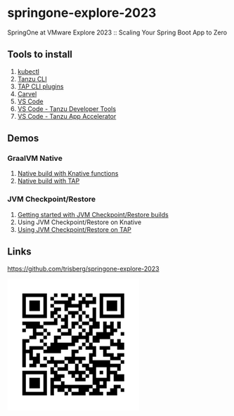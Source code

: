 # springone-explore-2023

SpringOne at VMware Explore 2023 :: Scaling Your Spring Boot App to Zero

## Tools to install

1. [kubectl](https://kubernetes.io/docs/tasks/tools/#kubectl)
1. [Tanzu CLI](https://github.com/vmware-tanzu/tanzu-cli/blob/main/docs/quickstart/install.md#from-the-binary-releases-in-github-project)
1. [TAP CLI plugins](https://docs.vmware.com/en/VMware-Tanzu-Application-Platform/1.6/tap/install-tanzu-cli.html#install-tanzu-cli-plugins-5)
1. [Carvel](https://carvel.dev/)
1. [VS Code](https://code.visualstudio.com/download)
1. [VS Code - Tanzu Developer Tools](https://marketplace.visualstudio.com/items?itemName=vmware.tanzu-dev-tools)
1. [VS Code - Tanzu App Accelerator](https://marketplace.visualstudio.com/items?itemName=vmware.tanzu-app-accelerator)

## Demos

### GraalVM Native

1. [Native build with Knative functions](Knative-func.md)
1. [Native build with TAP](TAP-native-build.md)

### JVM Checkpoint/Restore

1. [Getting started with JVM Checkpoint/Restore builds](JVM-checkpoint-restore.md)
1. Using JVM Checkpoint/Restore on Knative
1. [Using JVM Checkpoint/Restore on TAP](TAP-checkpoint-restore.md)

## Links

https://github.com/trisberg/springone-explore-2023

![QR Code](images/springone-explore-2023.png)
